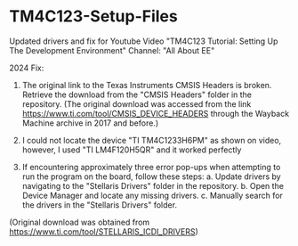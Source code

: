 # TM4C123-Setup-Files
Updated drivers and fix for Youtube Video "TM4C123 Tutorial: Setting Up The Development Environment" Channel: "All About EE"

2024 Fix:

1. The original link to the Texas Instruments CMSIS Headers is broken. Retrieve the download from the "CMSIS Headers" folder in the repository. (The original download was accessed from the link https://www.ti.com/tool/CMSIS_DEVICE_HEADERS through the Wayback Machine archive in 2017 and before.)

2. I could not locate the device "TI TM4C1233H6PM" as shown on video, however, I used "TI LM4F120H5QR" and it worked perfectly

3. If encountering approximately three error pop-ups when attempting to run the program on the board, follow these steps:
   a. Update drivers by navigating to the "Stellaris Drivers" folder in the repository.
   b. Open the Device Manager and locate any missing drivers.
   c. Manually search for the drivers in the "Stellaris Drivers" folder.

(Original download was obtained from https://www.ti.com/tool/STELLARIS_ICDI_DRIVERS)
